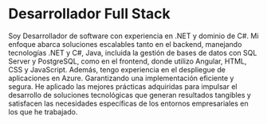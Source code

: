 <h1>Desarrollador Full Stack</h1>

<p>Soy Desarrollador de software con experiencia en .NET y dominio de C#. Mi enfoque abarca soluciones escalables tanto en el backend, manejando tecnologías .NET y C#,  Java, incluida la gestión de bases de datos con SQL Server y PostgreSQL, como en el frontend, donde utilizo Angular, HTML, CSS y JavaScript. Además, tengo experiencia en el despliegue de aplicaciones en Azure. Garantizando una implementación eficiente y segura. He aplicado las mejores prácticas adquiridas para impulsar el desarrollo de soluciones tecnológicas que generan resultados tangibles y satisfacen las necesidades específicas de los entornos empresariales en los que he trabajado.</p>





